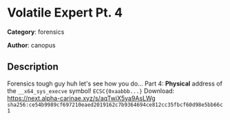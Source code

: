 # Volatile Expert Pt. 4


**Category**: forensics

**Author**: canopus

## Description

Forensics tough guy huh let's see how you do...
Part 4: __Physical__ address of the `__x64_sys_execve` symbol! `ECSC{0xaabbb...}` 
Download: https://next.alpha-carinae.xyz/s/aqTwiX5ya9AsLWg `sha256:ce54b9989cf697210eaed2019162c7b9364694ce812cc35fbcf60d98e5bb66c1`

